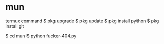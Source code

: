 # mun
termux command
$ pkg upgrade 
$ pkg update
$ pkg install python
$ pkg install git

$ cd mun
$ python fucker-404.py
